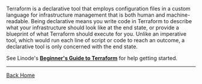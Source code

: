 Terraform is a declarative tool that employs configuration files in a custom language for infrastructure management that is both human and machine-readable. Being declarative means you write code in Terraform to describe what your infrastructure should look like at the end state, or provide a blueprint of what Terraform should execute for you. Unlike an imperative tool, which would run each line of script or code to reach an outcome, a declarative tool is only concerned with the end state. 

See Linode's **[Beginner's Guide to Terraform](https://www.linode.com/docs/guides/beginners-guide-to-terraform/)** for help getting started.

---
[Back Home](./README.md)
